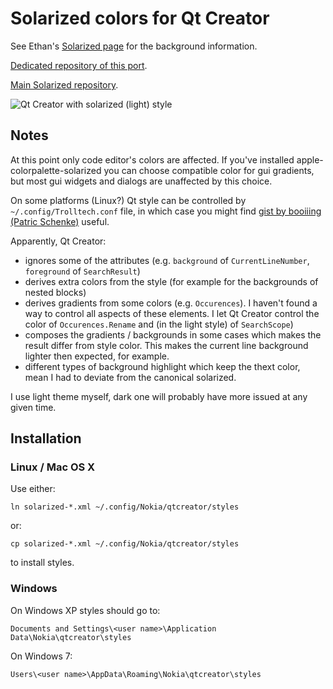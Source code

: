 # Solarized colors for Qt Creator

See Ethan's [Solarized page](http://ethanschoonover.com/solarized) for the 
background information.

[Dedicated repository of this port](https://github.com/artm/qtcreator-solarized-syntax).

[Main Solarized repository](https://github.com/altercation/solarized).

![Qt Creator with solarized (light) style](https://github.com/artm/solarized/raw/qtcreator/qtcreator-style-solarized/QtCreator.png)

## Notes

At this point only code editor's colors are affected. If you've
installed apple-colorpalette-solarized you can choose compatible 
color for gui gradients, but most gui widgets and dialogs are 
unaffected by this choice.

On some platforms (Linux?) Qt style can be controlled by 
`~/.config/Trolltech.conf` file, in which case you might find [gist by
booiiing (Patric Schenke)](https://gist.github.com/929469) useful.

Apparently, Qt Creator:

 - ignores some of the attributes (e.g. `background` of
   `CurrentLineNumber`, `foreground` of `SearchResult`)
 - derives extra colors from the style (for example for the backgrounds 
   of nested blocks)
 - derives gradients from some colors (e.g. `Occurences`). I haven't
   found a way to control all aspects of these elements. I let Qt
   Creator control the color of `Occurences.Rename` and (in the light 
   style) of `SearchScope`)
 - composes the gradients / backgrounds in some cases which makes the
   result differ from style color. This makes the current line background
   lighter then expected, for example.
 - different types of background highlight which keep the thext color,
   mean I had to deviate from the canonical solarized.


I use light theme myself, dark one will probably have more issued at any given 
time.

## Installation

### Linux / Mac OS X

Use either:

    ln solarized-*.xml ~/.config/Nokia/qtcreator/styles

or:

    cp solarized-*.xml ~/.config/Nokia/qtcreator/styles

to install styles.

### Windows

On Windows XP styles should go to:

    Documents and Settings\<user name>\Application Data\Nokia\qtcreator\styles

On Windows 7:

    Users\<user name>\AppData\Roaming\Nokia\qtcreator\styles



